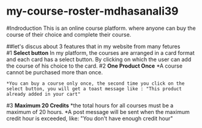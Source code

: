 # my-course-roster-mdhasanali39
#Indroduction
 This is an online course platform. where anyone can buy the course of their choice and complete their course.

##let's discus about 3 features that in my website from many fetures  
#1 **Select button**
    In my platform, the courses are arranged in a card format and each card has a select button. By clicking on which the user can add the course of his choice to the card.
#2 **One Product Once**
    *A course cannot be purchased more than once.

    *You can buy a course only once, the second time you click on the select button, you will get a toast message like : "This product already added in your cart"

#3 **Maximum 20 Credits**
    *the total hours for all courses must be a maximum of 20 hours.
    *A post message will be sent when the maximum credit hour is exceeded, like: "You don't have enough credit hour"

